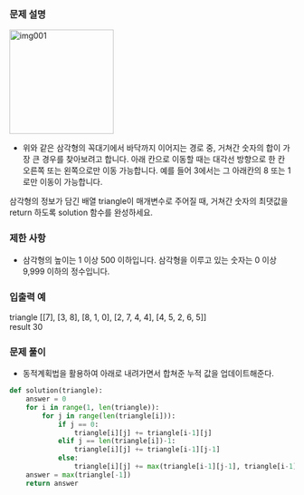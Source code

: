 ### 문제 설명

<img width="184" alt="img001" src="https://user-images.githubusercontent.com/85389685/191166797-22046e33-54dd-4776-8e83-c9d0e8ddea5c.png">

- 위와 같은 삼각형의 꼭대기에서 바닥까지 이어지는 경로 중, 거쳐간 숫자의 합이 가장 큰 경우를 찾아보려고 합니다. 아래 칸으로 이동할 때는 대각선 방향으로 한 칸 오른쪽 또는 왼쪽으로만 이동 가능합니다. 예를 들어 3에서는 그 아래칸의 8 또는 1로만 이동이 가능합니다.

삼각형의 정보가 담긴 배열 triangle이 매개변수로 주어질 때, 거쳐간 숫자의 최댓값을 return 하도록 solution 함수를 완성하세요.


### 제한 사항

- 삼각형의 높이는 1 이상 500 이하입니다.
삼각형을 이루고 있는 숫자는 0 이상 9,999 이하의 정수입니다.


### 입출력 예

triangle
[[7], [3, 8], [8, 1, 0], [2, 7, 4, 4], [4, 5, 2, 6, 5]]	<br>
result
30


### 문제 풀이

- 동적계획법을 활용하여 아래로 내려가면서 합쳐준 누적 값을 업데이트해준다.


```python
def solution(triangle):
    answer = 0
    for i in range(1, len(triangle)):
        for j in range(len(triangle[i])):
            if j == 0:
                triangle[i][j] += triangle[i-1][j]
            elif j == len(triangle[i])-1:
                triangle[i][j] += triangle[i-1][j-1]
            else:
                triangle[i][j] += max(triangle[i-1][j-1], triangle[i-1][j])
    answer = max(triangle[-1])
    return answer
```

